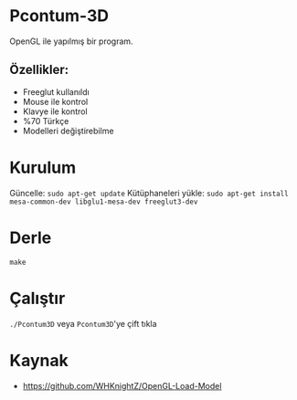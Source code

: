 # Pcontum-3D
OpenGL ile yapılmış bir program.
## Özellikler: ##
- Freeglut kullanıldı
- Mouse ile kontrol
- Klavye ile kontrol
- %70 Türkçe
- Modelleri değiştirebilme
# Kurulum
Güncelle:
```sudo apt-get update```
Kütüphaneleri yükle:
```sudo apt-get install mesa-common-dev libglu1-mesa-dev freeglut3-dev```
# Derle
```make```
# Çalıştır
```./Pcontum3D``` veya ```Pcontum3D```'ye çift tıkla
# Kaynak
- https://github.com/WHKnightZ/OpenGL-Load-Model

